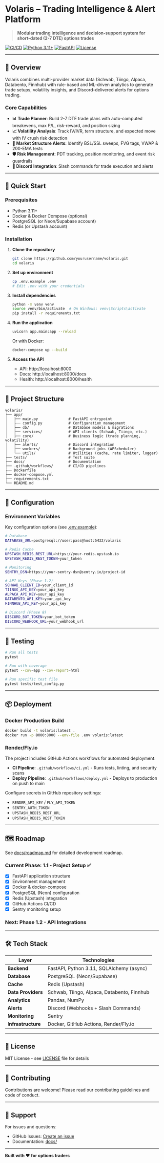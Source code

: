 # Volaris – Trading Intelligence & Alert Platform

> **Modular trading intelligence and decision-support system for short-dated (2-7 DTE) options trades**

[![CI/CD](https://github.com/yourusername/volaris/actions/workflows/ci.yml/badge.svg)](https://github.com/yourusername/volaris/actions)
[![Python 3.11+](https://img.shields.io/badge/python-3.11+-blue.svg)](https://www.python.org/downloads/)
[![FastAPI](https://img.shields.io/badge/FastAPI-0.115.0-009688.svg)](https://fastapi.tiangolo.com)
[![License](https://img.shields.io/badge/license-MIT-blue.svg)](LICENSE)

---

## 🎯 Overview

Volaris combines multi-provider market data (Schwab, Tiingo, Alpaca, Databento, Finnhub) with rule-based and ML-driven analytics to generate trade setups, volatility insights, and Discord-delivered alerts for options trading.

### Core Capabilities

- **📊 Trade Planner**: Build 2-7 DTE trade plans with auto-computed breakevens, max P/L, risk-reward, and position sizing
- **📈 Volatility Analysis**: Track IV/IVR, term structure, and expected move with IV crush risk detection
- **🎯 Market Structure Alerts**: Identify BSL/SSL sweeps, FVG tags, VWAP & 200-EMA tests
- **🛡️ Risk Management**: PDT tracking, position monitoring, and event risk guardrails
- **🤖 Discord Integration**: Slash commands for trade execution and alerts

---

## 🚀 Quick Start

### Prerequisites

- Python 3.11+
- Docker & Docker Compose (optional)
- PostgreSQL (or Neon/Supabase account)
- Redis (or Upstash account)

### Installation

1. **Clone the repository**
   ```bash
   git clone https://github.com/yourusername/volaris.git
   cd volaris
   ```

2. **Set up environment**
   ```bash
   cp .env.example .env
   # Edit .env with your credentials
   ```

3. **Install dependencies**
   ```bash
   python -m venv venv
   source venv/bin/activate  # On Windows: venv\Scripts\activate
   pip install -r requirements.txt
   ```

4. **Run the application**
   ```bash
   uvicorn app.main:app --reload
   ```

   Or with Docker:
   ```bash
   docker-compose up --build
   ```

5. **Access the API**
   - API: http://localhost:8000
   - Docs: http://localhost:8000/docs
   - Health: http://localhost:8000/health

---

## 📁 Project Structure

```
volaris/
├── app/
│   ├── main.py              # FastAPI entrypoint
│   ├── config.py            # Configuration management
│   ├── db/                  # Database models & migrations
│   ├── services/            # API clients (Schwab, Tiingo, etc.)
│   ├── core/                # Business logic (trade planning, volatility)
│   ├── alerts/              # Discord integration
│   ├── workers/             # Background jobs (APScheduler)
│   └── utils/               # Utilities (cache, rate limiter, logger)
├── tests/                   # Test suite
├── docs/                    # Documentation
├── .github/workflows/       # CI/CD pipelines
├── Dockerfile
├── docker-compose.yml
├── requirements.txt
└── README.md
```

---

## 🔧 Configuration

### Environment Variables

Key configuration options (see [.env.example](.env.example)):

```bash
# Database
DATABASE_URL=postgresql://user:pass@host:5432/volaris

# Redis Cache
UPSTASH_REDIS_REST_URL=https://your-redis.upstash.io
UPSTASH_REDIS_REST_TOKEN=your_token

# Monitoring
SENTRY_DSN=https://your-sentry-dsn@sentry.io/project-id

# API Keys (Phase 1.2)
SCHWAB_CLIENT_ID=your_client_id
TIINGO_API_KEY=your_api_key
ALPACA_API_KEY=your_api_key
DATABENTO_API_KEY=your_api_key
FINNHUB_API_KEY=your_api_key

# Discord (Phase 8)
DISCORD_BOT_TOKEN=your_bot_token
DISCORD_WEBHOOK_URL=your_webhook_url
```

---

## 🧪 Testing

```bash
# Run all tests
pytest

# Run with coverage
pytest --cov=app --cov-report=html

# Run specific test file
pytest tests/test_config.py
```

---

## 📦 Deployment

### Docker Production Build

```bash
docker build -t volaris:latest .
docker run -p 8000:8000 --env-file .env volaris:latest
```

### Render/Fly.io

The project includes GitHub Actions workflows for automated deployment:

- **CI Pipeline**: `.github/workflows/ci.yml` - Runs tests, linting, and security scans
- **Deploy Pipeline**: `.github/workflows/deploy.yml` - Deploys to production on push to main

Configure secrets in GitHub repository settings:
- `RENDER_API_KEY` / `FLY_API_TOKEN`
- `SENTRY_AUTH_TOKEN`
- `UPSTASH_REDIS_REST_URL`
- `UPSTASH_REDIS_REST_TOKEN`

---

## 🗺️ Roadmap

See [docs/roadmap.md](docs/roadmap.md) for detailed development roadmap.

### Current Phase: 1.1 - Project Setup ✅

- [x] FastAPI application structure
- [x] Environment management
- [x] Docker & docker-compose
- [x] PostgreSQL (Neon) configuration
- [x] Redis (Upstash) integration
- [x] GitHub Actions CI/CD
- [x] Sentry monitoring setup

### Next: Phase 1.2 - API Integrations

---

## 🛠️ Tech Stack

| Layer | Technologies |
|-------|--------------|
| **Backend** | FastAPI, Python 3.11, SQLAlchemy (async) |
| **Database** | PostgreSQL (Neon/Supabase) |
| **Cache** | Redis (Upstash) |
| **Data Providers** | Schwab, Tiingo, Alpaca, Databento, Finnhub |
| **Analytics** | Pandas, NumPy |
| **Alerts** | Discord (Webhooks + Slash Commands) |
| **Monitoring** | Sentry |
| **Infrastructure** | Docker, GitHub Actions, Render/Fly.io |

---

## 📝 License

MIT License - see [LICENSE](LICENSE) file for details

---

## 🤝 Contributing

Contributions are welcome! Please read our contributing guidelines and code of conduct.

---

## 📧 Support

For issues and questions:
- GitHub Issues: [Create an issue](https://github.com/yourusername/volaris/issues)
- Documentation: [docs/](docs/)

---

**Built with ❤️ for options traders**
